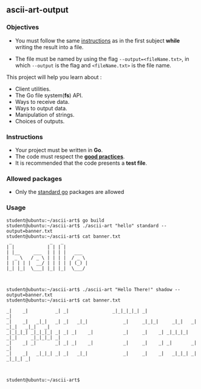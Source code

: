 ## ascii-art-output

### Objectives

- You must follow the same [instructions](https://public.01-edu.org/subjects/ascii-art/ascii-art.en) as in the first subject **while** writing the result into a file.

- The file must be named by using the flag `--output=<fileName.txt>`, in which `--output` is the flag and `<fileName.txt>` is the file name.

This project will help you learn about :

- Client utilities.
- The Go file system(**fs**) API.
- Ways to receive data.
- Ways to output data.
- Manipulation of strings.
- Choices of outputs.

### Instructions

- Your project must be written in **Go**.
- The code must respect the [**good practices**](https://public.01-edu.org/subjects/good-practices.en).
- It is recommended that the code presents a **test file**.

### Allowed packages

- Only the [standard go](https://golang.org/pkg/) packages are allowed

### Usage

```console
student@ubuntu:~/ascii-art$ go build
student@ubuntu:~/ascii-art$ ./ascii-art "hello" standard --output=banner.txt
student@ubuntu:~/ascii-art$ cat banner.txt
 _              _   _
| |            | | | |
| |__     ___  | | | |   ___
|  _ \   / _ \ | | | |  / _ \
| | | | |  __/ | | | | | (_) |
|_| |_|  \___| |_| |_|  \___/



student@ubuntu:~/ascii-art$ ./ascii-art "Hello There!" shadow --output=banner.txt
student@ubuntu:~/ascii-art$ cat banner.txt

_|    _|          _| _|                _|_|_|_|_| _|                                  _|
_|    _|   _|_|   _| _|   _|_|             _|     _|_|_|     _|_|   _|  _|_|   _|_|   _|
_|_|_|_| _|_|_|_| _| _| _|    _|           _|     _|    _| _|_|_|_| _|_|     _|_|_|_| _|
_|    _| _|       _| _| _|    _|           _|     _|    _| _|       _|       _|
_|    _|   _|_|_| _| _|   _|_|             _|     _|    _|   _|_|_| _|         _|_|_| _|



student@ubuntu:~/ascii-art$
```
